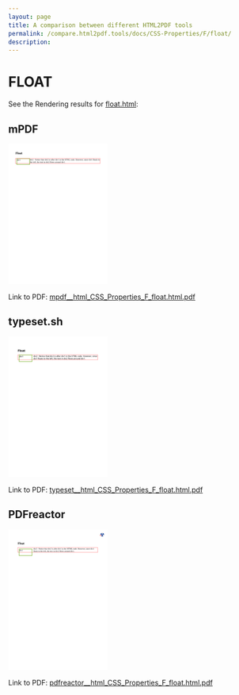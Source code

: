 ```yaml
---
layout: page
title: A comparison between different HTML2PDF tools
permalink: /compare.html2pdf.tools/docs/CSS-Properties/F/float/
description: 
---
```


# FLOAT

See the Rendering results for [float.html](/html/CSS%20Properties/F/float.html):

## mPDF
![](mpdf__html_CSS_Properties_F_float.html.png) 

Link to PDF: [mpdf__html_CSS_Properties_F_float.html.pdf](mpdf__html_CSS_Properties_F_float.html.pdf)

## typeset.sh
![](typeset__html_CSS_Properties_F_float.html.png) 

Link to PDF: [typeset__html_CSS_Properties_F_float.html.pdf](typeset__html_CSS_Properties_F_float.html.pdf)

## PDFreactor
![](pdfreactor__html_CSS_Properties_F_float.html.png) 

Link to PDF: [pdfreactor__html_CSS_Properties_F_float.html.pdf](pdfreactor__html_CSS_Properties_F_float.html.pdf)
